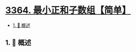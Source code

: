 # [3364. 最小正和子数组【简单】](https://github.com/tnotesjs/TNotes.leetcode/tree/main/notes/3364.%20%E6%9C%80%E5%B0%8F%E6%AD%A3%E5%92%8C%E5%AD%90%E6%95%B0%E7%BB%84%E3%80%90%E7%AE%80%E5%8D%95%E3%80%91)

<!-- region:toc -->

- [1. 📝 概述](#1--概述)

<!-- endregion:toc -->

## 1. 📝 概述
